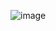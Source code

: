 ![image](https://github.com/omal-harsha/contact-ui/assets/69068196/173c7d5c-dcfc-4b9c-ad0a-2537314ed9d3)
